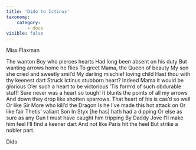 ```yaml
---
title: 'Dido to Ictinus'
taxonomy:
    category:
        - docs
visible: false
---
```


<div class="author">Miss Flaxman</div>

The wanton Boy who pierces hearts
Had long been absent on his duty
But wanting arrows home he flies
To greet Mama, the Queen of beauty
My son she cried and sweetly smil’d
My darling mischief loving child
Hast thou with thy keenest dart
Struck Ictinus stubborn heart?
Indeed Mama it would be glorious
O’er such a heart to be victorious
’Tis form’d of such obdurable stuff!
Sure never was a heart so tough!
It blunts the points of all my arrows
And down they drop like shotten sparrows.
That heart of his is cas’d so well
Or like Sir More who kill’d the Dragon
Is he I’ve made this hot attack on
Or like fair Thetis’ valiant Son
In Styx [he has] hath had a dipping
Or else as sure as any Gun
I must have caught him tripping
By Daddy Jove I’ll make him feel
I’ll find a keener dart
And not like Paris hit the heel
But strike a nobler part.

Dido